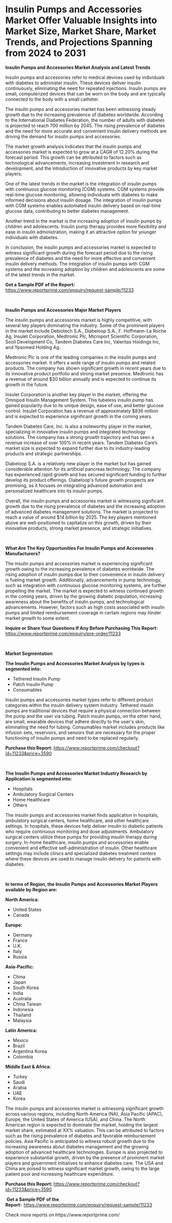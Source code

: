 <p><h1>Insulin Pumps and Accessories Market Offer Valuable Insights into Market Size, Market Share, Market Trends, and Projections Spanning from 2024 to 2031</h1></p><p><strong>Insulin Pumps and Accessories Market Analysis and Latest Trends</strong></p>
<p><p>Insulin pumps and accessories refer to medical devices used by individuals with diabetes to administer insulin. These devices deliver insulin continuously, eliminating the need for repeated injections. Insulin pumps are small, computerized devices that can be worn on the body and are typically connected to the body with a small catheter.</p><p>The insulin pumps and accessories market has been witnessing steady growth due to the increasing prevalence of diabetes worldwide. According to the International Diabetes Federation, the number of adults with diabetes is projected to reach 700 million by 2045. The rising prevalence of diabetes and the need for more accurate and convenient insulin delivery methods are driving the demand for insulin pumps and accessories.</p><p>The market growth analysis indicates that the insulin pumps and accessories market is expected to grow at a CAGR of 12.20% during the forecast period. This growth can be attributed to factors such as technological advancements, increasing investment in research and development, and the introduction of innovative products by key market players.</p><p>One of the latest trends in the market is the integration of insulin pumps with continuous glucose monitoring (CGM) systems. CGM systems provide real-time glucose monitoring, allowing individuals with diabetes to make informed decisions about insulin dosage. The integration of insulin pumps with CGM systems enables automated insulin delivery based on real-time glucose data, contributing to better diabetes management.</p><p>Another trend in the market is the increasing adoption of insulin pumps by children and adolescents. Insulin pump therapy provides more flexibility and ease in insulin administration, making it an attractive option for younger individuals with diabetes.</p><p>In conclusion, the insulin pumps and accessories market is expected to witness significant growth during the forecast period due to the rising prevalence of diabetes and the need for more effective and convenient insulin delivery methods. The integration of insulin pumps with CGM systems and the increasing adoption by children and adolescents are some of the latest trends in the market.</p></p>
<p><strong>Get a Sample PDF of the Report:&nbsp;</strong> <a href="https://www.reportprime.com/enquiry/request-sample/11233">https://www.reportprime.com/enquiry/request-sample/11233</a></p>
<p>&nbsp;</p>
<p><strong>Insulin Pumps and Accessories Major Market Players</strong></p>
<p><p>The insulin pumps and accessories market is highly competitive, with several key players dominating the industry. Some of the prominent players in the market include Debiotech S.A., Diabeloop S.A., F. Hoffmann-La Roche Ag, Insulet Corporation, Medtronic Plc, Microport Scientific Corporation, Sooil Development Co, Tandem Diabetes Care Inc, Valeritas Holdings Inc, and Ypsomed Holding Ag.</p><p>Medtronic Plc is one of the leading companies in the insulin pumps and accessories market. It offers a wide range of insulin pumps and related products. The company has shown significant growth in recent years due to its innovative product portfolio and strong market presence. Medtronic has a revenue of around $30 billion annually and is expected to continue its growth in the future.</p><p>Insulet Corporation is another key player in the market, offering the Omnipod Insulin Management System. This tubeless insulin pump has gained popularity due to its unique design, ease of use, and better glucose control. Insulet Corporation has a revenue of approximately $836 million and is expected to experience significant growth in the coming years.</p><p>Tandem Diabetes Care, Inc. is also a noteworthy player in the market, specializing in innovative insulin pumps and integrated technology solutions. The company has a strong growth trajectory and has seen a revenue increase of over 100% in recent years. Tandem Diabetes Care’s market size is expected to expand further due to its industry-leading products and strategic partnerships.</p><p>Diabeloop S.A. is a relatively new player in the market but has gained considerable attention for its artificial pancreas technology. The company has experienced rapid growth and has secured significant funding to further develop its product offerings. Diabeloop's future growth prospects are promising, as it focuses on integrating advanced automation and personalized healthcare into its insulin pumps.</p><p>Overall, the insulin pumps and accessories market is witnessing significant growth due to the rising prevalence of diabetes and the increasing adoption of advanced diabetes management solutions. The market is projected to reach a value of around $14 billion by 2025. The key players mentioned above are well-positioned to capitalize on this growth, driven by their innovative products, strong market presence, and strategic initiatives.</p></p>
<p>&nbsp;</p>
<p><strong>What Are The Key Opportunities For Insulin Pumps and Accessories Manufacturers?</strong></p>
<p><p>The insulin pumps and accessories market is experiencing significant growth owing to the increasing prevalence of diabetes worldwide. The rising adoption of insulin pumps due to their convenience in insulin delivery is fueling market growth. Additionally, advancements in pump technology, such as integration with continuous glucose monitoring systems, are further propelling the market. The market is expected to witness continued growth in the coming years, driven by the growing diabetic population, increasing awareness about the benefits of insulin pumps, and technological advancements. However, factors such as high costs associated with insulin pumps and limited reimbursement coverage in certain regions may hinder market growth to some extent.</p></p>
<p><strong>Inquire or Share Your Questions If Any Before Purchasing This Report:</strong> <a href="https://www.reportprime.com/enquiry/pre-order/11233">https://www.reportprime.com/enquiry/pre-order/11233</a></p>
<p>&nbsp;</p>
<p><strong>Market Segmentation</strong></p>
<p><strong>The Insulin Pumps and Accessories Market Analysis by types is segmented into:</strong></p>
<p><ul><li>Tethered Insulin Pump</li><li>Patch Insulin Pump</li><li>Consumables</li></ul></p>
<p><p>Insulin pumps and accessories market types refer to different product categories within the insulin delivery system industry. Tethered insulin pumps are traditional devices that require a physical connection between the pump and the user via tubing. Patch insulin pumps, on the other hand, are small, wearable devices that adhere directly to the user's skin, eliminating the need for tubing. Consumables market includes products like infusion sets, reservoirs, and sensors that are necessary for the proper functioning of insulin pumps and need to be replaced regularly.</p></p>
<p><strong>Purchase this Report:&nbsp;</strong><a href="https://www.reportprime.com/checkout?id=11233&price=3590">https://www.reportprime.com/checkout?id=11233&price=3590</a></p>
<p>&nbsp;</p>
<p><strong>The Insulin Pumps and Accessories Market Industry Research by Application is segmented into:</strong></p>
<p><ul><li>Hospitals</li><li>Ambulatory Surgical Centers</li><li>Home Healthcare</li><li>Others</li></ul></p>
<p><p>The insulin pumps and accessories market finds application in hospitals, ambulatory surgical centers, home healthcare, and other healthcare settings. In hospitals, these devices help deliver insulin to diabetic patients who require continuous monitoring and dose adjustments. Ambulatory surgical centers utilize these pumps for providing insulin therapy during surgery. In-home healthcare, insulin pumps and accessories enable convenient and effective self-administration of insulin. Other healthcare settings may include clinics and specialized diabetes treatment centers where these devices are used to manage insulin delivery for patients with diabetes.</p></p>
<p>&nbsp;</p>
<p><strong>In terms of Region, the Insulin Pumps and Accessories Market Players available by Region are:</strong></p>
<p>
    <p> <strong> North America: </strong>
        <ul>
            <li>United States</li>
            <li>Canada</li>
        </ul>
        </p> 
    <p> <strong> Europe: </strong>
        <ul>
            <li>Germany</li>
            <li>France</li>
            <li>U.K.</li>
            <li>Italy</li>
            <li>Russia</li>
        </ul>
        </p> 
    <p> <strong> Asia-Pacific: </strong>
        <ul>
            <li>China</li>
            <li>Japan</li>
            <li>South Korea</li>
            <li>India</li>
            <li>Australia</li>
            <li>China Taiwan</li>
            <li>Indonesia</li>
            <li>Thailand</li>
            <li>Malaysia</li>
        </ul>
        </p> 
    <p> <strong> Latin America: </strong>
        <ul>
            <li>Mexico</li>
            <li>Brazil</li>
            <li>Argentina Korea</li>
            <li>Colombia</li>
        </ul>
        </p> 
    <p> <strong> Middle East & Africa: </strong>
        <ul>
            <li>Turkey</li>
            <li>Saudi</li>
            <li>Arabia</li>
            <li>UAE</li>
            <li>Korea</li>
        </ul>
    </p>
    </p>
<p><p>The insulin pumps and accessories market is witnessing significant growth across various regions, including North America (NA), Asia Pacific (APAC), Europe, the United States of America (USA), and China. The North American region is expected to dominate the market, holding the largest market share, estimated at XX% valuation. This can be attributed to factors such as the rising prevalence of diabetes and favorable reimbursement policies. Asia Pacific is anticipated to witness robust growth due to the increasing awareness about diabetes management and the growing adoption of advanced healthcare technologies. Europe is also projected to experience substantial growth, driven by the presence of prominent market players and government initiatives to enhance diabetes care. The USA and China are poised to witness significant market growth, owing to the large patient pool and increasing healthcare expenditure.</p></p>
<p><strong>Purchase this Report: </strong><a href="https://www.reportprime.com/checkout?id=11233&price=3590">https://www.reportprime.com/checkout?id=11233&price=3590</a></p>
<p>&nbsp;<strong>Get a Sample PDF of the Report:&nbsp;&nbsp;</strong><a href="https://www.reportprime.com/enquiry/request-sample/11233">https://www.reportprime.com/enquiry/request-sample/11233</a></p>
<p><strong></strong></p>
<p>Check more reports on https://www.reportprime.com/</p>